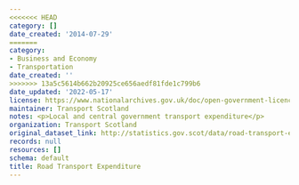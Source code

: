 ```yaml
---
<<<<<<< HEAD
category: []
date_created: '2014-07-29'
=======
category:
- Business and Economy
- Transportation
date_created: ''
>>>>>>> 13a5c5614b662b20925ce656aedf81fde1c799b6
date_updated: '2022-05-17'
license: https://www.nationalarchives.gov.uk/doc/open-government-licence/version/3/
maintainer: Transport Scotland
notes: <p>Local and central government transport expenditure</p>
organization: Transport Scotland
original_dataset_link: http://statistics.gov.scot/data/road-transport-expenditure
records: null
resources: []
schema: default
title: Road Transport Expenditure
---
```

